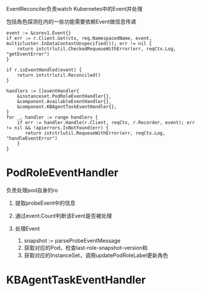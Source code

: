 EventReconciler负责watch Kubernetes中的Event并处理

包括角色探测在内的一些功能需要依赖Event做信息传递

```
event := &corev1.Event{}
if err := r.Client.Get(ctx, req.NamespacedName, event, multicluster.InDataContextUnspecified()); err != nil {
    return intctrlutil.CheckedRequeueWithError(err, reqCtx.Log, "getEventError")
}

if r.isEventHandled(event) {
    return intctrlutil.Reconciled()
}

handlers := []eventHandler{
    &instanceset.PodRoleEventHandler{},
    &component.AvailableEventHandler{},
    &component.KBAgentTaskEventHandler{},
}
for _, handler := range handlers {
    if err := handler.Handle(r.Client, reqCtx, r.Recorder, event); err != nil && !apierrors.IsNotFound(err) {
       return intctrlutil.RequeueWithError(err, reqCtx.Log, "handleEventError")
    }
}
```

# PodRoleEventHandler

负责处理pod自身的ro

1. 提取probeEvent中的信息

2. 通过event.Count判断该Event是否被处理

3. 处理Event
   1. snapshot := parseProbeEventMessage
   2. 获取对应的Pod，检查last-role-snapshot-version和
   3. 获取对应的InstanceSet，调用updatePodRoleLabel更新角色

# KBAgentTaskEventHandler